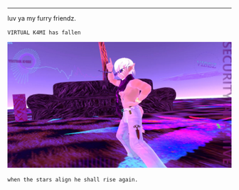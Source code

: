 

----------------------------------------






luv ya my furry friendz.



`VIRTUAL K4MI has fallen `






![image](https://raw.githubusercontent.com/VIRTUAL-K4MI-CLUB/Master/gh-pages/274068227_704191123909429_5075561750844527944_n.jpg)
























































`when the stars align he shall rise again.`
